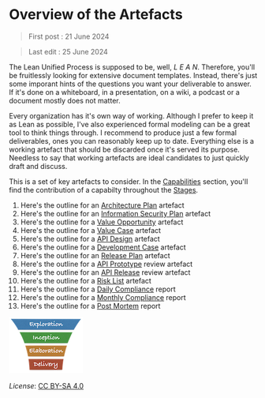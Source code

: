 # Overview of the Artefacts

> First post : 21 June 2024

> Last edit : 25 June 2024

The Lean Unified Process is supposed to be, well, *L E A N*. Therefore, you'll be fruitlessly looking for extensive document templates. Instead, there's just some imporant hints of the questions you want your deliverable to answer. If it's done on a whiteboard, in a presentation, on a wiki, a podcast or a document mostly does not matter. 

Every organization has it's own way of working. Although I prefer to keep it as Lean as possible, I've also experienced formal modeling can be a great tool to think things through. I recommend to produce just a few formal deliverables, ones you can reasonably keep up to date. Everything else is a working artefact that should be discarded once it's served its purpose. Needless to say that working artefacts are ideal candidates to just quickly draft and discuss. 

This is a set of key artefacts to consider. In the [Capabilities](/Capabilities/overview.md) section, you'll find the contribution of a capabilty throughout the [Stages](/Stages/overview.md).
1. Here's the outline for an [Architecture Plan](/Artefacts/arch-plan) artefact
2. Here's the outline for an [Information Security Plan](/Artefacts/sec-plan) artefact
3. Here's the outline for a [Value Opportunity](/Artefacts/val-oppo.md) artefact
4. Here's the outline for a [Value Case](/Artefacts/val-case.md) artefact
5. Here's the outline for a [API Design](/Artefacts/api-design.md) artefact
6. Here's the outline for a [Development Case](/Artefacts/dev-case.md) artefact
7. Here's the outline for an [Release Plan](/Artefacts/rel-plan) artefact
8. Here's the outline for a [API Prototype](/Artefacts/pro-review.md) review artefact
9. Here's the outline for an [API Release](/Artefacts/rel-review) review artefact
10. Here's the outline for a [Risk List](/Artefacts/risklist.md) artefact
11. Here's the outline for a [Daily Compliance](/Artefacts/dailyCompliance.md) report
12. Here's the outline for a [Monthly Compliance](/Artefacts/monthlyCompliance.md) report
13. Here's the outline for a [Post Mortem](/Artefacts/post-mortem.md) report

[<img src="/images/leanupLogo s.png" alt="drawing" class="center" width="150"/>](/Overview/leanup.md)

*License*: [CC BY-SA 4.0](https://creativecommons.org/licenses/by-sa/4.0/deed.en)

